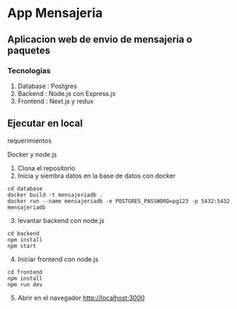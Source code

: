 # App Mensajeria

## Aplicacion web de envio de mensajeria o paquetes

### Tecnologias

1. Database : Postgres
2. Backend : Node.js con Express.js
3. Frontend : Next.js y redux

## Ejecutar en local 

requerimientos

Docker y node.js

1. Clona el repositorio 
2. Inicia y siembra datos en la base de datos con docker  
```
cd database
docker build -t mensajeriadb .
docker run --name mensajeriadb -e POSTGRES_PASSWORD=pg123 -p 5432:5432 mensajeriadb
```
3. levantar backend con node.js
```
cd backend
npm install
npm start
```
4. Iniciar frontend con node.js
```
cd frontend
npm install
npm run dev
```
5. Abrir en el navegador [http://localhost:3000](http://localhost:3000)